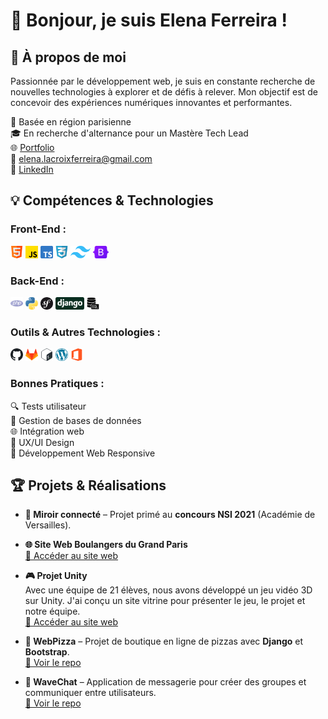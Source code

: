 # 👋 Bonjour, je suis Elena Ferreira !

## 🚀 À propos de moi

Passionnée par le développement web, je suis en constante recherche de nouvelles technologies à explorer et de défis à relever. Mon objectif est de concevoir des expériences numériques innovantes et performantes.

📍 Basée en région parisienne  
🎓 En recherche d'alternance pour un Mastère Tech Lead  
🌐 [Portfolio](https://elena-ferreira.notion.site/Portfolio-725d518db1044e3cabbd23322622a29e?pvs=74)  
📧 elena.lacroixferreira@gmail.com  
🔗 [LinkedIn](https://www.linkedin.com/in/ferreira-elena/)

## 💡 Compétences & Technologies

### Front-End :

<img height="20" alt="html" src="images/html.png"> <img height="20" alt="javascript" src="images/js.png"> <img height="20" alt="typescript" src="images/typescript.png"> <img height="20" alt="css" src="images/css.png"> <img height="20" alt="Tailwind" src="images/Tailwind.png"> <img height="20" alt="bootstrap" src="images/Bootstrap.png">

### Back-End :

<img height="20" alt="php" src="images/php.png"> <img height="20" alt="python" src="images/python.png"> <img height="20" alt="symfony" src="images/symfony.svg"> <img height="20" alt="django" src="images/django.svg"> <img height="20" alt="sql" src="images/sql.png">

### Outils & Autres Technologies :

<img height="20" alt="github" src="images/github.svg"> <img height="20" alt="gitlab" src="images/gitlab.png"> <img height="20" alt="bash" src="images/bash.png"> <img height="20" alt="wordpress" src="images/wordpress.png"> <img height="20" alt="office" src="images/office.png">

### Bonnes Pratiques :

🔍 Tests utilisateur  
💾 Gestion de bases de données  
🌐 Intégration web  
🎨 UX/UI Design  
📱 Développement Web Responsive

## 🏆 Projets & Réalisations

- **🏅 Miroir connecté** – Projet primé au **concours NSI 2021** (Académie de Versailles).

- **🌐 Site Web Boulangers du Grand Paris**  
  [🔗 Accéder au site web](https://boulangersdugrandparis.com/accueil/)

- **🎮 Projet Unity**  
  Avec une équipe de 21 élèves, nous avons développé un jeu vidéo 3D sur Unity. J'ai conçu un site vitrine pour présenter le jeu, le projet et notre équipe.  
  [🔗 Accéder au site web](https://unity.skyhosting.fr/)

- **🍕 WebPizza** – Projet de boutique en ligne de pizzas avec **Django** et **Bootstrap**.  
  [🔗 Voir le repo](https://github.com/ElenaFerreira/Webpizza)

- **💬 WaveChat** – Application de messagerie pour créer des groupes et communiquer entre utilisateurs.  
  [🔗 Voir le repo](https://github.com/ElenaFerreira/WaveChatWebsite)
